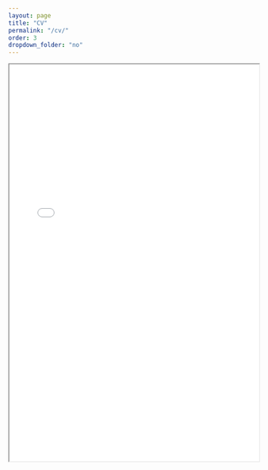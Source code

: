 ```yaml
---
layout: page
title: "CV"
permalink: "/cv/"
order: 3
dropdown_folder: "no"
---
```


<iframe src="//www.dropbox.com/s/r4uegusqfsqnrni/CV_daniel_vc_2021.pdf?raw=1" width="100%" height="800"></iframe>
